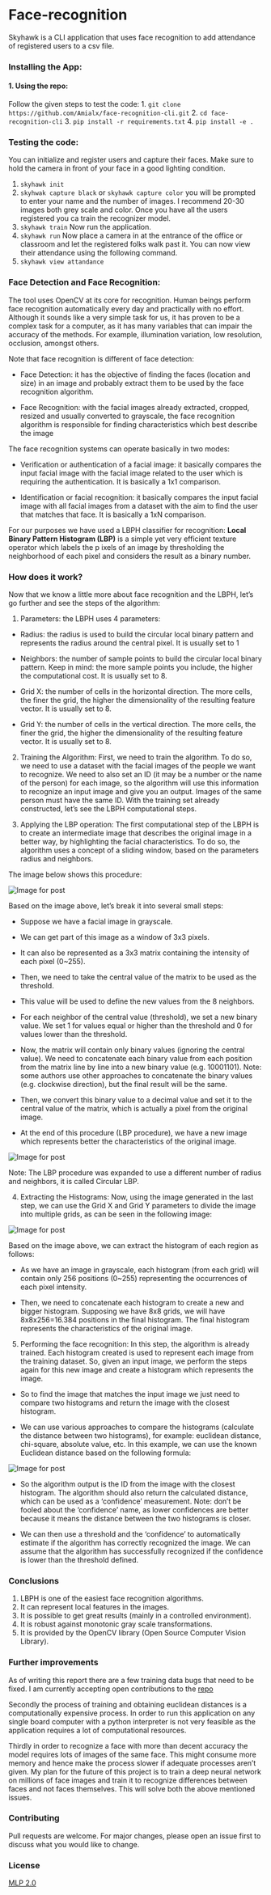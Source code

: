 # Face-recognition
Skyhawk is a CLI application that uses face recognition to add attendance of registered users to a csv file.

### Installing the App:

#### 1. Using the repo:
   Follow the given steps to test the code:
    1. `git clone https://github.com/Amialx/face-recognition-cli.git`
    2. `cd face-recognition-cli`
    3. `pip install -r requirements.txt`
    4. `pip install -e . `


### Testing the code:
You can initialize and register users and capture their faces.
Make sure to  hold the camera in front of your face in a good lighting condition.
1. `skyhawk init`
2. `skyhwak capture black` or `skyhawk capture color`
you will be prompted to enter your name and the number of images. I recommend 20-30 images both grey scale and color.
Once you have all the users registered you ca train the recognizer model.
3. `skyhawk train`
Now run the application.
4. `skyhawk run`
Now place a camera in at the entrance of the office or classroom
and let the registered folks walk past it. You can now view their attendance using the following command.
5. `skyhawk view attandance`

### Face Detection and Face Recognition:
The tool uses OpenCV at its core for recognition.
Human beings perform face recognition automatically every day and practically with no effort.
Although it sounds like a very simple task for us, it has proven to be a complex task for a computer,
as it has many variables that can impair the accuracy of the methods. For example, illumination variation,
low resolution, occlusion, amongst others.

Note that face recognition is different of face detection:

-   Face Detection: it has the objective of finding the faces (location and size) in an image and
    probably extract them to be used by the face recognition algorithm.

-   Face Recognition: with the facial images already extracted, cropped, resized and usually converted to grayscale,
    the face recognition algorithm is responsible for finding characteristics which best describe the image


The face recognition systems can operate basically in two modes:

-   Verification or authentication of a facial image: it basically compares the input facial image with the facial image related to the user
    which is requiring the authentication. It is basically a 1x1 comparison.

-   Identification or facial recognition: it basically compares the input facial image with all facial images from a dataset
    with the aim to find the user that matches that face. It is basically a 1xN comparison.

For our purposes we have used a LBPH classifier for recognition:
**Local Binary Pattern Histogram (LBP)** is a simple yet very efficient texture operator which labels the p
ixels of an image by thresholding the neighborhood of each pixel and considers the result as a binary number.


### How does it work?
Now that we know a little more about face recognition and the LBPH, let’s go further and
see the steps of the algorithm:
1.  Parameters: the LBPH uses 4 parameters:
-   Radius: the radius is used to build the circular local binary pattern and represents the radius around the central pixel. It is usually set to 1

-   Neighbors: the number of sample points to build the circular local binary pattern. Keep in mind: the more sample points you include, the higher the computational cost. It is usually set to 8.

-   Grid X: the number of cells in the horizontal direction. The more cells, the finer the grid, the higher the dimensionality of the resulting feature vector. It is usually set to 8.

-   Grid Y: the number of cells in the vertical direction. The more cells, the finer the grid, the higher the dimensionality of the resulting feature vector. It is usually set to 8.


2.  Training the Algorithm: First, we need to train the algorithm. To do so, we need to use a dataset with the facial images of the people we want to recognize. We need to also set an ID (it may be a number or the name of the person) for each image, so the algorithm will use this information to recognize an input image and give you an output. Images of the same person must have the same ID. With the training set already constructed, let’s see the LBPH computational steps.


3.  Applying the LBP operation: The first computational step of the LBPH is to create an intermediate image that describes the original image in a better way, by highlighting the facial characteristics. To do so, the algorithm uses a concept of a sliding window, based on the parameters radius and neighbors.

The image below shows this procedure:

![Image for post](https://lh5.googleusercontent.com/_5h5KasIU_Z_trkvt5lhCOzF3EhQp9YbVmAFHVPGWFKa777kB2GuRl6XsX_QQ9E-j5sPHuKfH-cjIcT1sJFlS8XxXoQI1puC8MKC0jf21801nxuuapxOI04khhWvPoHZO-OPZLxj)



Based on the image above, let’s break it into several small steps:

-   Suppose we have a facial image in grayscale.

-   We can get part of this image as a window of 3x3 pixels.

-   It can also be represented as a 3x3 matrix containing the intensity of each pixel (0~255).

-   Then, we need to take the central value of the matrix to be used as the threshold.

-   This value will be used to define the new values from the 8 neighbors.

-   For each neighbor of the central value (threshold), we set a new binary value. We set 1 for values equal or higher than the threshold and 0 for values lower than the threshold.

-   Now, the matrix will contain only binary values (ignoring the central value). We need to concatenate each binary value from each position from the matrix line by line into a new binary value (e.g. 10001101). Note: some authors use other approaches to concatenate the binary values (e.g. clockwise direction), but the final result will be the same.

-   Then, we convert this binary value to a decimal value and set it to the central value of the matrix, which is actually a pixel from the original image.

-   At the end of this procedure (LBP procedure), we have a new image which represents better the characteristics of the original image.

![Image for post](https://lh6.googleusercontent.com/Ac64WUwoHlTajGQbKi5ulHFcDN44w82UxlmtTW5Pwn2CrPKYbcjp3SQM1VhRAsJXgfZZwpbxRTeXXqsIFlj28v7W7XpUZFN8mnivVRYzqE2UmW8c1hgTOjliMb_v0hw2j2jjxw9a)

Note: The LBP procedure was expanded to use a different number of radius and neighbors, it is called Circular LBP.

4. Extracting the Histograms: Now, using the image generated in the last step, we can use the Grid X and Grid Y parameters to divide the image into multiple grids, as can be seen in the following image:

![Image for post](https://lh4.googleusercontent.com/0FbvfZN8SUtlK4-wGhH1OL8h_La94w4w58BBo_4MxTD3QMtLxdMz6AFVZoo26szzqYOxkHMwki6zjxeMupnMAmeIRef7JtKZTJtBr2-BBUEU2sV57hpp6cBLUzYcf2orQRbE2wPY)

Based on the image above, we can extract the histogram of each region as follows:

-   As we have an image in grayscale, each histogram (from each grid) will contain only 256 positions (0~255) representing the occurrences of each pixel intensity.

-   Then, we need to concatenate each histogram to create a new and bigger histogram. Supposing we have 8x8 grids, we will have 8x8x256=16.384 positions in the final histogram. The final histogram represents the characteristics of the original image.

5. Performing the face recognition: In this step, the algorithm is already trained. Each histogram created is used to represent each image from the training dataset. So, given an input image, we perform the steps again for this new image and create a histogram which represents the image.

-   So to find the image that matches the input image we just need to compare two histograms and return the image with the closest histogram.

-   We can use various approaches to compare the histograms (calculate the distance between two histograms), for example: euclidean distance, chi-square, absolute value, etc. In this example, we can use the known Euclidean distance based on the following formula:

![Image for post](https://lh5.googleusercontent.com/e_q_2eCX8-VDzSpdCSpXCB8qxcGpHT7gQtbvVyRXJ_sKG3oD4PUjk6tBnnW3cZ6-BXzbzgk4TRoOm8X1jKtDltdb3QDw5WfOE6605y-5oRkWpFSTpcjOcU9hoGOvTwdtG-A3iQjy)

-   So the algorithm output is the ID from the image with the closest histogram. The algorithm should also return the calculated distance, which can be used as a ‘confidence’ measurement. Note: don’t be fooled about the ‘confidence’ name, as lower confidences are better because it means the distance between the two histograms is closer.

-   We can then use a threshold and the ‘confidence’ to automatically estimate if the algorithm has correctly recognized the image. We can assume that the algorithm has successfully recognized if the confidence is lower than the threshold defined.



### Conclusions

1. LBPH is one of the easiest face recognition algorithms.
2. It can represent local features in the images.
3. It is possible to get great results (mainly in a controlled environment).
4. It is robust against monotonic gray scale transformations.
5. It is provided by the OpenCV library (Open Source Computer Vision Library).


### Further improvements

As of writing this report there are a few training data bugs that need to be fixed.
I am currently accepting open contributions to the [repo](https://github.com/devqueue/Skyhawk-cli)


Secondly the process of training and obtaining euclidean distances is a computationally expensive process.
In order to run this application on any single board computer with a python interpreter is not very feasible
as the application requires a lot of computational resources.


Thirdly in order to recognize a face with more than decent accuracy the model requires lots of images of the same face.
This might consume more memory and hence make the process slower if adequate processes aren’t given.
My plan for the future of this project is to train a deep neural network on millions of face images and train it to recognize
differences between faces and not faces themselves.
This will solve both the above mentioned issues.


### Contributing
Pull requests are welcome. For major changes, please open an issue first to discuss what you would like to change.

### License
[MLP 2.0](https://www.mozilla.org/en-US/MPL/2.0/)
